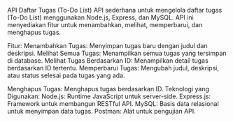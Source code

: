 API Daftar Tugas (To-Do List)
API sederhana untuk mengelola daftar tugas (To-Do List) menggunakan Node.js, Express, dan MySQL. API ini menyediakan fitur untuk menambahkan, melihat, memperbarui, dan menghapus tugas.

Fitur: 
Menambahkan Tugas: Menyimpan tugas baru dengan judul dan deskripsi.
Melihat Semua Tugas: Menampilkan semua tugas yang tersimpan di database.
Melihat Tugas Berdasarkan ID: Menampilkan detail tugas berdasarkan ID tertentu.
Memperbarui Tugas: Mengubah judul, deskripsi, atau status selesai pada tugas yang ada.

Menghapus Tugas: Menghapus tugas berdasarkan ID.
Teknologi yang Digunakan: 
Node.js: Runtime JavaScript untuk server-side.
Express.js: Framework untuk membangun RESTful API.
MySQL: Basis data relasional untuk menyimpan data tugas.
Postman: Alat untuk pengujian API.
